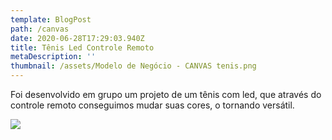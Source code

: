 ```yaml
---
template: BlogPost
path: /canvas
date: 2020-06-28T17:29:03.940Z
title: Tênis Led Controle Remoto
metaDescription: ''
thumbnail: /assets/Modelo de Negócio - CANVAS tenis.png
---
```

Foi desenvolvido em grupo um projeto de um tênis com led, que através do controle remoto conseguimos mudar suas cores, o tornando versátil.

![](/assets/canvas.png)
